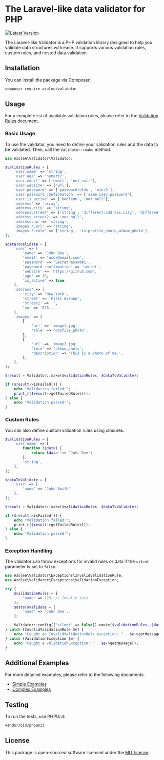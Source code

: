# The Laravel-like data validator for PHP

[![Latest Version](https://img.shields.io/packagist/v/azolee/validator.svg?style=flat-square)](https://packagist.org/packages/azolee/validator)

The Laravel-like Validator is a PHP validation library designed to help you validate data structures with ease. It supports various validation rules, custom rules, and nested data validation.

## Installation

You can install the package via Composer:

```bash
composer require azolee/validator
```

## Usage

For a complete list of available validation rules, please refer to the [Validation Rules](docs/Rules.md) document.

### Basic Usage

To use the validator, you need to define your validation rules and the data to be validated. Then, call the `Validator::make` method.

```php
use Azolee\Validator\Validator;

$validationRules = [
    'user.name' => 'string',
    'user.age' => 'numeric',
    'user.email' => ['email', 'not_null'],
    'user.website' => ['url'],
    'user.password' => ['password:ulds', 'min:8'],
    'user.password_confirmation' => ['same:user.password'],
    'user.is_active' => ['boolean', 'not_null'],
    'address' => 'array',
    'address.city' => 'string',
    'address.street' => ['string', 'different:address.city', 'different:address.street2', 'different:address.no'],
    'address.street2' => 'not_null',
    'address.no' => 'string',
    'images.*.url' => 'string',
    'images.*.role' => ['string', 'in:profile_photo,album_photo'],
];

$dataToValidate = [
    'user' => [
        'name' => 'John Doe',
        'email' => 'user@email.com',
        'password' => 'SecretPasswd#1',
        'password_confirmation' => 'secret',
        'website' => 'https://github.com',
        'age' => 30,
        'is_active' => true,
    ],
    'address' => [
        'city' => 'New York',
        'street' => 'First Avenue',
        'street2' => '',
        'no' => '52A',
    ],
    'images' => [
        [
            'url' => 'image1.jpg'
            'role' => 'profile_photo',
        ],
        [
            'url' => 'image2.jpg'
            'role' => 'album_photo',
            'description' => 'This is a photo of me.',
        ],
    ],
];

$result = Validator::make($validationRules, $dataToValidate);

if ($result->isFailed()) {
    echo "Validation failed!";
    print_r($result->getFailedRules());
} else {
    echo "Validation passed!";
}
```

### Custom Rules

You can also define custom validation rules using closures.

```php
$validationRules = [
    'user.name' => [
        function ($data) {
            return $data !== 'John Doe';
        },
        'string',
    ],
];

$dataToValidate = [
    'user' => [
        'name' => 'John Smith'
    ],
];

$result = Validator::make($validationRules, $dataToValidate);

if ($result->isFailed()) {
    echo "Validation failed!";
    print_r($result->getFailedRules());
} else {
    echo "Validation passed!";
}
```

### Exception Handling

The validator can throw exceptions for invalid rules or data if the `silent` parameter is set to `false`.

```php
use Azolee\Validator\Exceptions\InvalidValidationRule;
use Azolee\Validator\Exceptions\ValidationException;

try {
    $validationRules = [
        'name' => 123, // Invalid rule
    ];
    $dataToValidate = [
        'name' => 'John Doe',
    ];

    Validator::config(['silent' => false])->make($validationRules, $dataToValidate);
} catch (InvalidValidationRule $e) {
    echo "Caught an InvalidValidationRule exception: " . $e->getMessage();
} catch (ValidationException $e) {
    echo "Caught a ValidationException: " . $e->getMessage();
}
```
## Additional Examples

For more detailed examples, please refer to the following documents:
- [Simple Examples](docs/SimpleExamples.md)
- [Complex Examples](docs/ComplexExamples.md)

## Testing

To run the tests, use PHPUnit:

```bash
vendor/bin/phpunit
```

## License

This package is open-sourced software licensed under the [MIT license](LICENSE).
